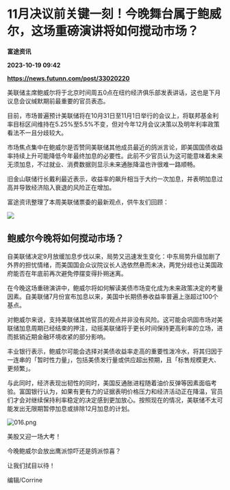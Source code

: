 # 11月决议前关键一刻！今晚舞台属于鲍威尔，这场重磅演讲将如何搅动市场？
**富途资讯**

**2023-10-19 09:42**

**https://news.futunn.com/post/33020220**

美联储主席鲍威尔将于北京时间周五0点在纽约经济俱乐部发表讲话，这也是下月议息会议缄默期前最重要的官员表态。

目前，市场普遍预计美联储将在10月31日至11月1日举行的会议上，将联邦基金利率目标区间维持在5.25%至5.5%不变，但对今年12月会议决策以及明年利率政策看法不一且分歧较大。

市场焦点集中在鲍威尔是否赞同美联储其他成员最近的鸽派言论，即美国国债收益率持续上升可能降低今年最终加息的必要性。此前不少官员认为这可能意味着未来无须加息，不过就业、消费数据则显示未来通胀降温也许很难一路顺畅。

旧金山联储行长戴利最近表示，收益率的飙升相当于大约一次加息，并表明加息过高并导致经济陷入衰退的风险正在增加。

富途资讯整理了本周美联储票委的最新观点，供牛友们回顾：

![](https://postimg.futunn.com/16977080000996047571686.png)

鲍威尔今晚将如何搅动市场？
-------------

自美联储决定9月放缓加息步伐以来，局势又迅速发生变化：中东局势升级加剧了外界的担忧情绪，而美国国会众议院议长人选依然悬而未决，两党分歧也让美国政府能否在年底前再次避免停摆变得扑朔迷离。

在今晚这场重磅演讲中，鲍威尔将如何解读美债市场变化成为未来政策决定的考量因素。自美联储7月份宣布加息以来，美国中长期债券收益率普遍上涨超过100个基点。

对鲍威尔来说，支持美联储其他官员的观点并非没有风险。这可能会巩固市场对美联储加息周期已经结束的押注，动摇美联储将于更长时间保持更高利率的立场，进而抵销近期金融环境收紧的部分影响。

丰业银行表示，鲍威尔可能会选择对美债收益率走高的重要性泼冷水，将其归因于一连串的「暂时性力量」，包括美债发行量或供应超出预期，且「标售规模更大、更频繁」。

与此同时，经济表现出韧性的同时，美国反通胀进程随着油价反弹等因素面临考验。富国银行认为，如果有更有力的证据表明价格压力和经济活动正在降温，官员们才会对继续保持利率稳定的决定感到更加放心。按照现在的情况，美联储不太可能发出无限期暂停加息或排除12月加息的计划。

![016.png](https://emoticon.futunn.com/small_emoticon_2212/80px/016.png)

美股又迎一场大考！

今晚鲍威尔会放出鹰派惊吓还是鸽派惊喜？

让我们拭目以待！

编辑/Corrine